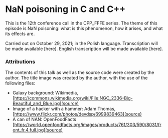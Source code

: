 # NaN poisoning in C and C++
This is the 12th conference call in the CPP\_FFFE series. The theme of this episode is NaN poisoning: what is this phenomenon, how it arises, and what its effects are.

Carried out on October 29, 2021; in the Polish language. Transcription will be made available [here]. English transcription will be made available [here].

### Attributions
The contents of this talk as well as the source code were created by the author.
The title image was created by the author, with the use of the following files:
- Galaxy background: Wikimedia, [https://commons.wikimedia.org/wiki/File:NGC_2336-Big-Beautiful_and_Blue.jpg](source)
- Image of a hacker with a hammer: Adam Thomas, [https://www.flickr.com/photos/devdsp/6999839463](source)
- A can of NAN: OpenFoodFacts [https://world.openfoodfacts.org/images/products/761/303/590/8031/front_fr.4.full.jpg](source)
